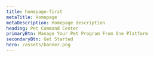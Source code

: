 ```yaml
---
title: homepage-first
metaTitle: Homepage
metaDescription: Homepage description
heading: Pet Command Center
primaryBtn: Manage Your Pet Program From One Platform
secondaryBtn: Get Started
hero: /assets/banner.png
---
```

